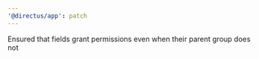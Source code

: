 ```yaml
---
'@directus/app': patch
---
```


Ensured that fields grant permissions even when their parent group does not

